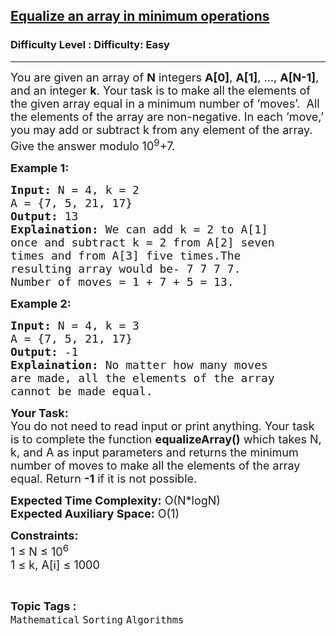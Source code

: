 <h2><a href="https://www.geeksforgeeks.org/problems/equalize-an-array3405/1?page=13&status=unsolved&sortBy=accuracy">Equalize an array in minimum operations</a></h2><h3>Difficulty Level : Difficulty: Easy</h3><hr><div class="problems_problem_content__Xm_eO"><p><span style="font-size:18px">You are given an array of <strong>N</strong> integers <strong>A[0]</strong>, <strong>A[1]</strong>, …, <strong>A[N-1]</strong>, and an integer <strong>k</strong>. Your task is to make all the elements of the given array equal in a minimum number of ‘moves’. &nbsp;All the elements of the array are non-negative. In each ‘move,’ you may add or subtract k from any element of the array. Give the answer modulo 10<sup>9</sup>+7.</span></p>

<p><strong><span style="font-size:18px">Example 1:</span></strong></p>

<pre><span style="font-size:18px"><strong>Input:</strong> N = 4, k = 2
A = {7, 5, 21, 17}
<strong>Output:</strong> 13
<strong>Explaination:</strong> We can add k = 2 to A[1] 
once and subtract k = 2 from A[2] seven 
times and from A[3] five times.The 
resulting array would be- 7 7 7 7. 
Number of moves = 1 + 7 + 5 = 13.</span></pre>

<p><strong><span style="font-size:18px">Example 2:</span></strong></p>

<pre><span style="font-size:18px"><strong>Input:</strong> N = 4, k = 3
A = {7, 5, 21, 17}
<strong>Output:</strong> -1
<strong>Explaination:</strong> No matter how many moves 
are made, all the elements of the array 
cannot be made equal.</span></pre>

<p><span style="font-size:18px"><strong>Your Task:</strong><br>
You do&nbsp;not need to read input or print anything. Your task is to complete the function <strong>equalizeArray()</strong> which takes N, k, and A as input parameters and returns the minimum number of moves to make all the elements of the array equal. Return <strong>-1</strong> if it is not possible.</span></p>

<p><span style="font-size:18px"><strong>Expected Time Complexity:</strong> O(N*logN)<br>
<strong>Expected Auxiliary Space:</strong> O(1)</span></p>

<p><span style="font-size:18px"><strong>Constraints:</strong><br>
1 ≤ N ≤ 10<sup>6</sup><br>
1 ≤ k, A[i] ≤ 1000</span></p>
</div><br><p><span style=font-size:18px><strong>Topic Tags : </strong><br><code>Mathematical</code>&nbsp;<code>Sorting</code>&nbsp;<code>Algorithms</code>&nbsp;